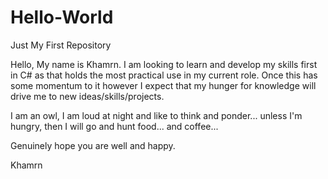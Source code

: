 # Hello-World
Just My First Repository

Hello,
My name is Khamrn. I am looking to learn and develop my skills first in C# as that holds the most practical use in my current role. Once this has some momentum to it however I expect that my hunger for knowledge will drive me to new ideas/skills/projects. 

I am an owl, I am loud at night and like to think and ponder... unless I'm hungry, then I will go and hunt food... and coffee... 

Genuinely hope you are well and happy. 

Khamrn
